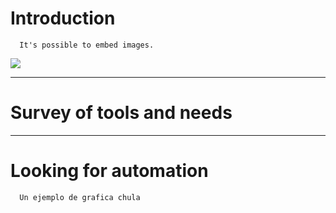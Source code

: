 # Introduction

      It's possible to embed images.
![](https://cdn.shopify.com/s/files/1/0051/4802/products/mona-1_large.jpg?v=1511308586)

---

# Survey of tools and needs

---

# Looking for automation
      Un ejemplo de grafica chula
<object width="600" height="900" data="yup.html"></object>

